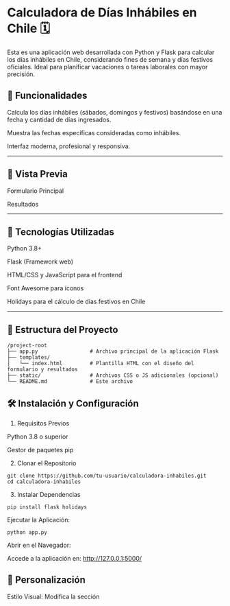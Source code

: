 # Calculadora de Días Inhábiles en Chile 🗓️

Esta es una aplicación web desarrollada con Python y Flask para calcular los días inhábiles en Chile, considerando fines de semana y días festivos oficiales. Ideal para planificar vacaciones o tareas laborales con mayor precisión.

## 🎯 Funcionalidades

Calcula los días inhábiles (sábados, domingos y festivos) basándose en una fecha y cantidad de días ingresados.

Muestra las fechas específicas consideradas como inhábiles.

Interfaz moderna, profesional y responsiva.

---

## 📸 Vista Previa

Formulario Principal



Resultados

---

## 🚀 Tecnologías Utilizadas

Python 3.8+

Flask (Framework web)

HTML/CSS y JavaScript para el frontend

Font Awesome para íconos

Holidays para el cálculo de días festivos en Chile

---



## 📂 Estructura del Proyecto

```plaintext
/project-root
├── app.py                 # Archivo principal de la aplicación Flask
├── templates/
│   └── index.html         # Plantilla HTML con el diseño del formulario y resultados
├── static/                # Archivos CSS o JS adicionales (opcional)
└── README.md              # Este archivo

```

## 🛠️ Instalación y Configuración

1. Requisitos Previos

Python 3.8 o superior

Gestor de paquetes pip

2. Clonar el Repositorio

```plaintext
git clone https://github.com/tu-usuario/calculadora-inhabiles.git
cd calculadora-inhabiles
```

3. Instalar Dependencias

```plaintext
pip install flask holidays
```

Ejecutar la Aplicación:

```plaintext
python app.py
```

Abrir en el Navegador:

Accede a la aplicación en: http://127.0.0.1:5000/

## 🎨 Personalización

Estilo Visual: Modifica la sección <style> en index.html para personalizar colores y diseño.

Días Festivos: Edita el archivo app.py para agregar días especiales o regionales.

## 🖼️ Ejemplo de Uso

Paso 1: Ingresa la cantidad de días de vacaciones.

Paso 2: Selecciona la fecha inicial.

Paso 3: Haz clic en "Calcular".

Paso 4: Obtén el número total y las fechas específicas de días inhábiles.

## 🤝 Contribuciones

¡Las contribuciones son bienvenidas! Si deseas mejorar este proyecto, sigue estos pasos:

Haz un fork del repositorio.

Crea una rama con tu funcionalidad: git checkout -b mi-nueva-funcionalidad.

Realiza los cambios y haz un commit: git commit -m 'Añadí nueva funcionalidad'.

Sube los cambios: git push origin mi-nueva-funcionalidad.

Crea un pull request.

## 📝 Licencia

Este proyecto está bajo la Licencia MIT. Puedes usarlo libremente, siempre dando el crédito correspondiente. 🧑‍💻

## ✨ Autor

Desarrollado por Israel Ubeda📧 Contacto: israel.ubedabravo@gmail.com

¡Gracias por usar esta calculadora! 🎉

